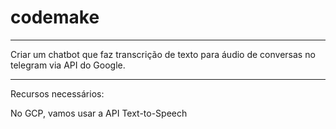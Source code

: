 # codemake
---

Criar um chatbot que faz transcrição de texto para áudio de conversas no telegram via API do Google.

---
Recursos necessários:

No GCP, vamos usar a API Text-to-Speech